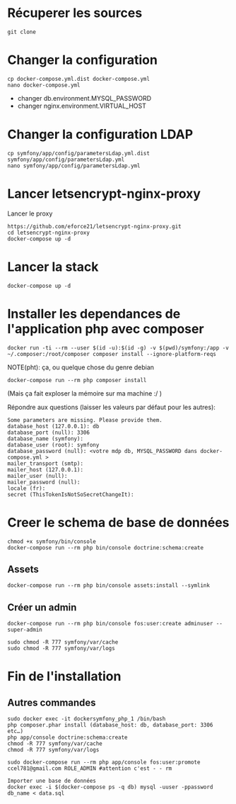 # Récuperer les sources

    git clone

# Changer la configuration

    cp docker-compose.yml.dist docker-compose.yml
    nano docker-compose.yml

 - changer db.environment.MYSQL_PASSWORD
 - changer nginx.environment.VIRTUAL_HOST

# Changer la configuration LDAP

    cp symfony/app/config/parametersLdap.yml.dist symfony/app/config/parametersLdap.yml 
    nano symfony/app/config/parametersLdap.yml

# Lancer letsencrypt-nginx-proxy

Lancer le proxy

    https://github.com/eforce21/letsencrypt-nginx-proxy.git
    cd letsencrypt-nginx-proxy
    docker-compose up -d

# Lancer la stack

    docker-compose up -d

# Installer les dependances de l'application php avec composer

    docker run -ti --rm --user $(id -u):$(id -g) -v $(pwd)/symfony:/app -v ~/.composer:/root/composer composer install --ignore-platform-reqs

NOTE(pht): ça, ou quelque chose du genre debian

    docker-compose run --rm php composer install

(Mais ça fait exploser la mémoire sur ma machine :/ )

Répondre aux questions (laisser les valeurs par défaut pour les autres):

    Some parameters are missing. Please provide them. 
    database_host (127.0.0.1): db
    database_port (null): 3306
    database_name (symfony):
    database_user (root): symfony
    database_password (null): <votre mdp db, MYSQL_PASSWORD dans docker-compose.yml >
    mailer_transport (smtp):
    mailer_host (127.0.0.1):
    mailer_user (null):
    mailer_password (null):
    locale (fr):
    secret (ThisTokenIsNotSoSecretChangeIt):

# Creer le schema de base de données

    chmod +x symfony/bin/console
    docker-compose run --rm php bin/console doctrine:schema:create
    
## Assets
    docker-compose run --rm php bin/console assets:install --symlink
    
## Créer un admin
    docker-compose run --rm php bin/console fos:user:create adminuser --super-admin

    sudo chmod -R 777 symfony/var/cache
    sudo chmod -R 777 symfony/var/logs
    
# Fin de l'installation

## Autres commandes
    sudo docker exec -it dockersymfony_php_1 /bin/bash
    php composer.phar install (database_host: db, database_port: 3306 etc…)
    php app/console doctrine:schema:create
    chmod -R 777 symfony/var/cache
    chmod -R 777 symfony/var/logs
    
    sudo docker-compose run --rm php app/console fos:user:promote ccel781@gmail.com ROLE_ADMIN #attention c'est - - rm
    
    Importer une base de données
    docker exec -i $(docker-compose ps -q db) mysql -uuser -ppassword db_name < data.sql

